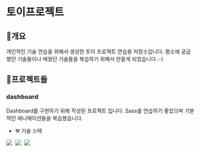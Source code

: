 
# 토이프로젝트

## 🌱개요
개인적인 기술 연습을 위해서 생성한 토이 프로젝트 연습용 저장소입니다. 평소에 궁금했던 기술들이나 배웠던 기술들을 복습하기 위해서 만들게 되었습니다 :-)

## 📖프로젝트들

### dashboard
Dashboard를 구현하기 위해 작성된 프로젝트 입니다. Sass를 연습하기 좋았으며 기본적인 애니메이션들을 복습했습니다.

* ⚒️ 기술 스택
<p><img src="https://img.shields.io/badge/HTML-E34F26?style=flat-square&logo=HTML5&logoColor=white"/>&nbsp;&nbsp;<img src="https://img.shields.io/badge/CSS-1572B6?style=flat-square&logo=CSS3&logoColor=white"/>&nbsp;&nbsp;<img src="https://img.shields.io/badge/JavaScript-F7DF1E?style=flat-square&logo=JavaScript&logoColor=white"/></p>